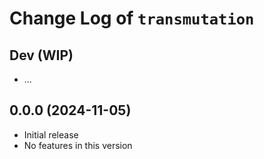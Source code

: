# Change Log of `transmutation`

## Dev (WIP)
- ...

## 0.0.0 (2024-11-05)
- Initial release
- No features in this version
